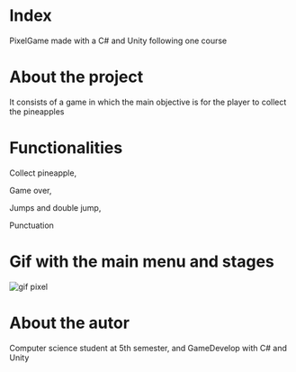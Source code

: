 # Index
PixelGame made with a C# and Unity following one course

# About the project
It consists of a game in which the main objective is for the player to collect the pineapples

# Functionalities
Collect pineapple,

Game over,

Jumps and double jump,

Punctuation

# Gif with the main menu and stages
![gif pixel](https://user-images.githubusercontent.com/99060199/173958350-cdbe9889-0f6d-4196-9946-ccce3094d6ca.gif)

# About the autor

Computer science student at 5th semester, and GameDevelop with C# and Unity
